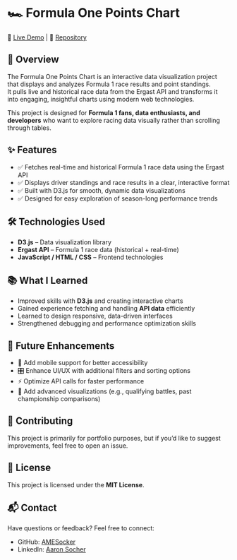 
# 🏎️ Formula One Points Chart

🔗 [Live Demo](https://formulaonepointschart.vercel.app/) | 📂 [Repository](https://github.com/AMESocker/FormulaOnePointsChart)

<!-- ![Formula One Points Chart Screenshot](screenshot.png) -->

## 📖 Overview
The Formula One Points Chart is an interactive data visualization project that displays and analyzes Formula 1 race results and point standings.  
It pulls live and historical race data from the Ergast API and transforms it into engaging, insightful charts using modern web technologies.

This project is designed for **Formula 1 fans, data enthusiasts, and developers** who want to explore racing data visually rather than scrolling through tables.

## ✨ Features
- ✅ Fetches real-time and historical Formula 1 race data using the Ergast API  
- ✅ Displays driver standings and race results in a clear, interactive format  
- ✅ Built with D3.js for smooth, dynamic data visualizations  
- ✅ Designed for easy exploration of season-long performance trends  

## 🛠️ Technologies Used
- **D3.js** – Data visualization library  
- **Ergast API** – Formula 1 race data (historical + real-time)  
- **JavaScript / HTML / CSS** – Frontend technologies  


## 📚 What I Learned

* Improved skills with **D3.js** and creating interactive charts
* Gained experience fetching and handling **API data** efficiently
* Learned to design responsive, data-driven interfaces
* Strengthened debugging and performance optimization skills

## 🔮 Future Enhancements

* 📱 Add mobile support for better accessibility
* 🎛️ Enhance UI/UX with additional filters and sorting options
* ⚡ Optimize API calls for faster performance
* 🏁 Add advanced visualizations (e.g., qualifying battles, past championship comparisons)

## 🤝 Contributing

This project is primarily for portfolio purposes, but if you’d like to suggest improvements, feel free to open an issue.

## 📄 License

This project is licensed under the **MIT License**.

## 📬 Contact

Have questions or feedback? Feel free to connect:

* GitHub: [AMESocker](https://github.com/AMESocker)
* LinkedIn: [Aaron Socher](https://www.linkedin.com/in/aaron-socher/)


